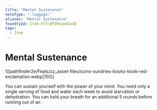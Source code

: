 ```yaml
---
title: "Mental Sustenance"
noteType: ":luggage:"
aliases: "Mental Sustenance"
foundryId: Item.hTfcQPZR4zpUSxGQ
tags:
  - Item
---
```


# Mental Sustenance
![[pathfinder2e/Feats/zz_asset-files/icons-sundries-books-book-red-exclamation.webp|150]]

You can sustain yourself with the power of your mind. You need only a single serving of food and water each week to avoid starvation or dehydration. You can hold your breath for an additional 5 rounds before running out of air.
